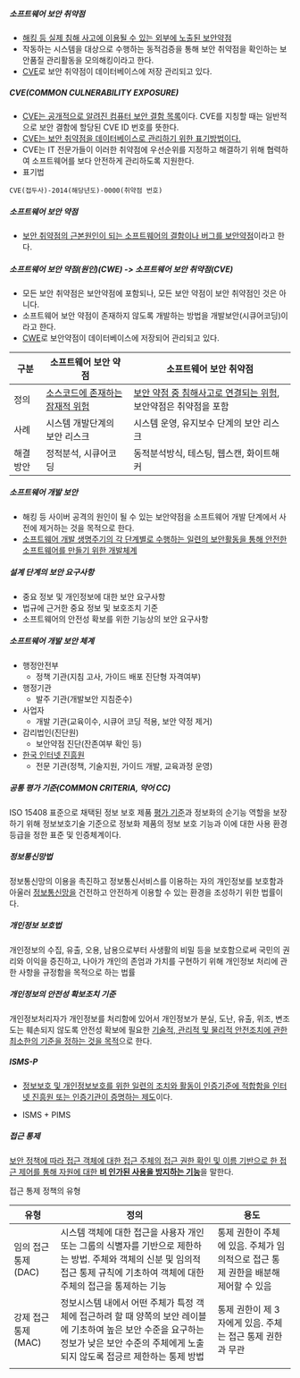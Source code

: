 ##### 소프트웨어 보안 취약점

- <u>해킹 등 실제 침해 사고에 이용될 수 있는 외부에 노출된 보안약점</u>
- 작동하는 시스템을 대상으로 수행하는 동적검증을 통해 보안 취약점을 확인하는 보안품질 관리활동을 모의해킹이라고 한다.
- <u>CVE</u>로 보안 취약점이 데이터베이스에 저장 관리되고 있다.



##### CVE(COMMON CULNERABILITY EXPOSURE)

- <u>CVE는 공개적으로 알려진 컴퓨터 보안 결함 목록</u>이다. CVE를 지칭할 때는 일반적으로 보안 결함에 할당된 CVE ID 번호를 뜻한다.
- <u>CVE는 보안 취약점을 데이터베이스로 관리하기 위한 표기방법이다.</u>
- CVE는 IT 전문가들이 이러한 취약점에 우선순위를 지정하고 해결하기 위해 협력하여 소프트웨어를 보다 안전하게 관리하도록 지원한다.
- 표기법

```
CVE(접두사)-2014(해당년도)-0000(취약점 번호)
```



##### 소프트웨어 보안 약점

- <u>보안 취약점의 근본원인이 되는 소프트웨어의 결함이나 버그를 보안약점</u>이라고 한다.

##### 소프트웨어 보안 약점(원인)(CWE) -> 소프트웨어 보안 취약점(CVE)

- 모든 보안 취약점은 보안약점에 포함되나, 모든 보안 약점이 보안 취약점인 것은 아니다.
- 소프트웨어 보안 약점이 존재하지 않도록 개발하는 방법을 개발보안(시큐어코딩)이라고 한다.
- <u>CWE</u>로 보안약점이 데이터베이스에 저장되어 관리되고 있다.



| 구분     | 소프트웨어 보안 약점                   | 소프트웨어 보안 취약점                                       |
| -------- | -------------------------------------- | ------------------------------------------------------------ |
| 정의     | <u>소스코드에 존재하는 잠재적 위험</u> | <u>보안 약점 중 침해사고로 연결되는 위험</u>, 보안약점은 취약점을 포함 |
| 사례     | 시스템 개발단계의 보안 리스크          | 시스템 운영, 유지보수 단계의 보안 리스크                     |
| 해결방안 | 정적분석, 시큐어코딩                   | 동적분석방식, 테스팅, 웹스캔, 화이트해커                     |



##### 소프트웨어 개발 보안

- 해킹 등 사이버 공격의 원인이 될 수 있는 보안약점을 소프트웨어 개발 단계에서 사전에 제거하는 것을 목적으로 한다.
- <u>소프트웨어 개발 생명주기의 각 단계별로 수행하는 일련의 보안활동을 통해 안전한 소프트웨어를 만들기 위한 개발체계</u>



##### 설계 단계의 보안 요구사항

- 중요 정보 및 개인정보에 대한 보안 요구사항
- 법규에 근거한 중요 정보 및 보호조치 기준
- 소프트웨어의 안전성 확보를 위한 기능상의 보안 요구사항



##### 소프트웨어 개발 보안 체계

- 행정안전부 
  - 정책 기관(지침 고사, 가이드 배포 진단형 자격여부)
- 행정기관
  - 발주 기관(개발보안 지침준수)
- 사업자
  - 개발 기관(교육이수, 시큐어 코딩 적용, 보안 약정 제거)
- 감리법인(진단원)
  - 보안약점 진단(잔존여부 확인 등)
- <u>한국 인터넷 진흥원</u>
  - 전문 기관(정책, 기술지원, 가이드 개발, 교육과정 운영)



##### 공통 평가 기준(COMMON CRITERIA, 약어 CC)

ISO 15408 표준으로 채택된 정보 보호 제품 <u>평가 기준</u>과 정보화의 순기능 역할을 보장하기 위해 정보보호기술 기준으로 정보화 제품의 정보 보호 기능과 이에 대한 사용 환경 등급을 정한 표준 및 인증체계이다.



##### 정보통신망법

정보통신망의 이용을 촉진하고 정보통신서비스를 이용하는 자의 개인정보를 보호함과 아울러 <u>정보통신망을</u> 건전하고 안전하게 이용할 수 있는 환경을 조성하기 위한 법률이다.



##### 개인정보 보호법

개인정보의 수집, 유출, 오용, 남용으로부터 사생활의 비밀 등을 보호함으로써 국민의 권리와 이익을 증진하고, 나아가 개인의 존엄과 가치를 구현하기 위해 개인정보 처리에 관한 사항을 규정함을 목적으로 하는 법률



##### 개인정보의 안전성 확보조치 기준

개인정보처리자가 개인정보를 처리함에 있어서 개인정보가 분실, 도난, 유출, 위조, 변조 도는 훼손되지 않도록 안전성 확보에 필요한 <u>기술적, 관리적 및 물리적 안전조치에 관한 최소한의 기준을 정하는 것을 목적</u>으로 한다.



##### ISMS-P

- <u>정보보호 및 개인정보보호를 위한 일련의 조치와 활동이 인증기준에 적합함을 인터넷 진흥원 또는 인증기관이 증명하는 제도</u>이다.

- ISMS + PIMS



##### 접근 통제

<u>보안 정책에 따라 접근 객체에 대한 접근 주체의 접근 권한 확인 및 이름 기반으로 한 접근 제어를 통해 자원에 대한 <b>비 인가된 사용을 방지하는 기능</b></u>을 말한다.

접근 통제 정책의 유형

| 유형                | 정의                                                         | 용도                                                         |
| ------------------- | ------------------------------------------------------------ | ------------------------------------------------------------ |
| 임의 접근 통제(DAC) | 시스템 객체에 대한 접근을 사용자 개인 또는 그룹의 식별자를 기반으로 제한하는 방법. 주체와 객체의 신분 및 임의적 접근 통제 규칙에 기초하여 객체에 대한 주체의 접근을 통제하는 기능 | 통제 권한이 주체에 있음. 주체가 임의적으로 접근 통제 권한을 배분해 제어할 수 있음 |
| 강제 접근 통제(MAC) | 정보시스템 내에서 어떤 주체가 특정 객체에 접근하려 할 때 양쪽의 보안 레이블에 기초하여 높은 보안 수준을 요구하는 정보가 낮은 보안 수준의 주체에게 노출되지 않도록 접긍르 제한하는 통제 방법 | 통제 권한이 제 3자에게 있음. 주체는 접근 통제 권한과 무관    |
|                     |                                                              |                                                              |


